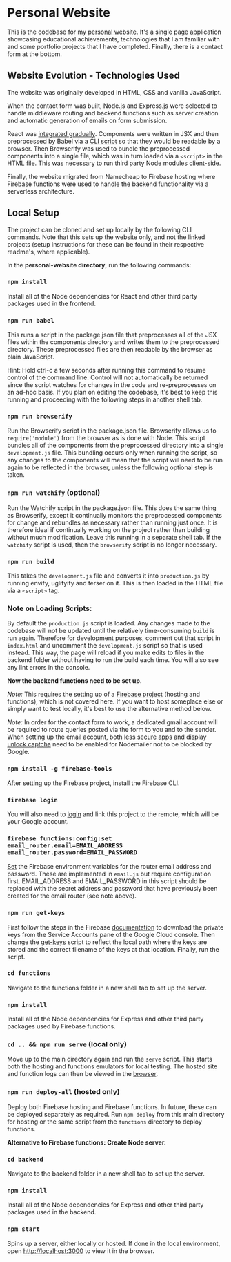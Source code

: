# Personal Website

This is the codebase for my [personal website](https://www.lucasoconnell.net/). It's a single page application showcasing educational achievements, technologies that I am familiar with and some portfolio projects that I have completed. Finally, there is a contact form at the bottom.


## Website Evolution - Technologies Used

The website was originally developed in HTML, CSS and vanilla JavaScript.

When the contact form was built, Node.js and Express.js were selected to handle middleware routing and backend functions such as server creation and automatic generation of emails on form submission.

React was [integrated gradually](https://reactjs.org/docs/add-react-to-a-website.html). Components were written in JSX and then preprocessed by Babel via a [CLI script](https://github.com/Isoaxe/personal-website/blob/master/package.json) so that they would be readable by a browser. Then Browserify was used to bundle the preprocessed components into a single file, which was in turn loaded via a `<script>` in the HTML file. This was necessary to run third party Node modules client-side.

Finally, the website migrated from Namecheap to Firebase hosting where Firebase functions were used to handle the backend functionality via a serverless architecture.


## Local Setup

The project can be cloned and set up locally by the following CLI commands. Note that this sets up the website only, and not the linked projects (setup instructions for these can be found in their respective readme's, where applicable).


In the **personal-website directory**, run the following commands:

### `npm install`

Install all of the Node dependencies for React and other third party packages used in the frontend.

### `npm run babel`

This runs a script in the package.json file that preprocesses all of the JSX files within the components directory and writes them to the preprocessed directory. These preprocessed files are then readable by the browser as plain JavaScript.

Hint: Hold ctrl-c a few seconds after running this command to resume control of the command line. Control will not automatically be returned since the script watches for changes in the code and re-preprocesses on an ad-hoc basis. If you plan on editing the codebase, it's best to keep this running and proceeding with the following steps in another shell tab.

### `npm run browserify`

Run the Browserify script in the package.json file. Browserify allows us to `require('module')` from the browser as is done with Node. This script bundles all of the components from the preprocessed directory into a single `development.js` file. This bundling occurs only when running the script, so any changes to the components will mean that the script will need to be run again to be reflected in the browser, unless the following optional step is taken.

### `npm run watchify` (optional)

Run the Watchify script in the package.json file. This does the same thing as Browserify, except it continually monitors the preprocessed components for change and rebundles as necessary rather than running just once. It is therefore ideal if continually working on the project rather than building without much modification. Leave this running in a separate shell tab. If the `watchify` script is used, then the `browserify` script is no longer necessary.

### `npm run build`

This takes the `development.js` file and converts it into `production.js` by running envify, uglifyify and terser on it. This is then loaded in the HTML file via a `<script>` tag.

### Note on Loading Scripts:

By default the `production.js` script is loaded. Any changes made to the codebase will not be updated until the relatively time-consuming `build` is run again. Therefore for development purposes, comment out that script in `index.html` and uncomment the `development.js` script so that is used instead. This way, the page will reload if you make edits to files in the backend folder without having to run the build each time. You will also see any lint errors in the console.


**Now the backend functions need to be set up.**

*Note:* This requires the setting up of a [Firebase project](https://firebase.google.com/) (hosting and functions), which is not covered here. If you want to host someplace else or simply want to test locally, it's best to use the alternative method below.

*Note:* In order for the contact form to work, a dedicated gmail account will be required to route queries posted via the form to you and to the sender. When setting up the email account, both [less secure apps](https://myaccount.google.com/lesssecureapps) and [display unlock captcha](https://accounts.google.com/DisplayUnlockCaptcha) need to be enabled for Nodemailer not to be blocked by Google.

### `npm install -g firebase-tools`

After setting up the Firebase project, install the Firebase CLI.

### `firebase login`

You will also need to [login](https://firebase.google.com/docs/cli#sign-in-test-cli) and link this project to the remote, which will be your Google account.

### `firebase functions:config:set email_router.email=EMAIL_ADDRESS email_router.password=EMAIL_PASSWORD`

[Set](https://firebase.google.com/docs/functions/config-env) the Firebase environment variables for the router email address and password. These are implemented in `email.js` but require configuration first. EMAIL_ADDRESS and EMAIL_PASSWORD in this script should be replaced with the secret address and password that have previously been created for the email router (see note above).

### `npm run get-keys`

First follow the steps in the Firebase [documentation](https://firebase.google.com/docs/functions/local-emulator#set_up_admin_credentials_optional) to download the private keys from the Service Accounts pane of the Google Cloud console. Then change the [get-keys](https://github.com/Isoaxe/personal-website/blob/master/package.json) script to reflect the local path where the keys are stored and the correct filename of the keys at that location. Finally, run the script.

### `cd functions`

Navigate to the functions folder in a new shell tab to set up the server.

### `npm install`

Install all of the Node dependencies for Express and other third party packages used by Firebase functions.

### `cd .. && npm run serve` (local only)

Move up to the main directory again and run the `serve` script. This starts both the hosting and functions emulators for local testing. The hosted site and function logs can then be viewed in the [browser](http://localhost:4000).

### `npm run deploy-all` (hosted only)

Deploy both Firebase hosting and Firebase functions. In future, these can be deployed separately as required. Run `npm deploy` from this main directory for hosting or the same script from the `functions` directory to deploy functions.


**Alternative to Firebase functions: Create Node server.**

### `cd backend`

Navigate to the backend folder in a new shell tab to set up the server.

### `npm install`

Install all of the Node dependencies for Express and other third party packages used in the backend.

### `npm start`

Spins up a server, either locally or hosted. If done in the local environment, open [http://localhost:3000](http://localhost:3000) to view it in the browser.
